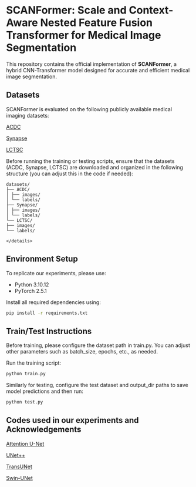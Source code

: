 # SCANFormer: Scale and Context-Aware Nested Feature Fusion Transformer for Medical Image Segmentation

This repository contains the official implementation of **SCANFormer**, a hybrid CNN-Transformer model designed for accurate and efficient medical image segmentation.


## Datasets
SCANFormer is evaluated on the following publicly available medical imaging datasets:

[ACDC](https://www.creatis.insa-lyon.fr/Challenge/acdc/)

[Synapse](https://www.synapse.org/#!Synapse:syn3193805/wiki/217789)

[LCTSC](https://www.cancerimagingarchive.net/collection/lctsc/)


Before running the training or testing scripts, ensure that the datasets (ACDC, Synapse, LCTSC) are downloaded and organized in the following structure (you can adjust this in the code if needed):
```
datasets/
├── ACDC/
│ ├── images/
│ └── labels/
├── Synapse/
│ ├── images/
│ └── labels/
└── LCTSC/
├── images/
└── labels/

</details>
```


## Environment Setup

To replicate our experiments, please use:

- Python 3.10.12
- PyTorch 2.5.1

Install all required dependencies using:

```bash
pip install -r requirements.txt
```

## Train/Test Instructions
Before training, please configure the dataset path in train.py. You can adjust other parameters such as batch_size, epochs, etc., as needed.

Run the training script:

```bash
python train.py
```

Similarly for testing, configure the test dataset and output_dir paths to save model predictions and then run:

```bash
python test.py
```

## Codes used in our experiments and Acknowledgements
[Attention U-Net](https://github.com/bigmb/Unet-Segmentation-Pytorch-Nest-of-Unets)

[UNet++](https://github.com/qubvel-org/segmentation_models.pytorch) 

[TransUNet](https://github.com/Beckschen/TransUNet)

[Swin-UNet](https://github.com/HuCaoFighting/Swin-Unet)

